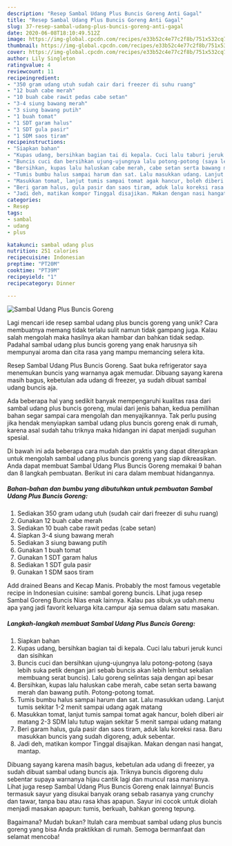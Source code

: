 ```yaml
---
description: "Resep Sambal Udang Plus Buncis Goreng Anti Gagal"
title: "Resep Sambal Udang Plus Buncis Goreng Anti Gagal"
slug: 37-resep-sambal-udang-plus-buncis-goreng-anti-gagal
date: 2020-06-08T18:10:49.512Z
image: https://img-global.cpcdn.com/recipes/e33b52c4e77c2f8b/751x532cq70/sambal-udang-plus-buncis-goreng-foto-resep-utama.jpg
thumbnail: https://img-global.cpcdn.com/recipes/e33b52c4e77c2f8b/751x532cq70/sambal-udang-plus-buncis-goreng-foto-resep-utama.jpg
cover: https://img-global.cpcdn.com/recipes/e33b52c4e77c2f8b/751x532cq70/sambal-udang-plus-buncis-goreng-foto-resep-utama.jpg
author: Lily Singleton
ratingvalue: 4
reviewcount: 11
recipeingredient:
- "350 gram udang utuh sudah cair dari freezer di suhu ruang"
- "12 buah cabe merah"
- "10 buah cabe rawit pedas cabe setan"
- "3-4 siung bawang merah"
- "3 siung bawang putih"
- "1 buah tomat"
- "1 SDT garam halus"
- "1 SDT gula pasir"
- "1 SDM saos tiram"
recipeinstructions:
- "Siapkan bahan"
- "Kupas udang, bersihkan bagian tai di kepala. Cuci lalu taburi jeruk kunci dan sisihkan"
- "Buncis cuci dan bersihkan ujung-ujungnya lalu potong-potong (saya lebih suka petik dengan jari sebab buncis akan lebih lembut sekalian membuang serat buncis). Lalu goreng selintas saja dengan api besar"
- "Bersihkan, kupas lalu haluskan cabe merah, cabe setan serta bawang merah dan bawang putih. Potong-potong tomat."
- "Tumis bumbu halus sampai harum dan sat. Lalu masukkan udang. Lanjut tumis sekitar 1-2 menit sampai udang agak matang"
- "Masukkan tomat, lanjut tumis sampai tomat agak hancur, boleh diberi air matang 2-3 SDM lalu tutup wajan sekitar 5 menit sampai udang matang"
- "Beri garam halus, gula pasir dan saos tiram, aduk lalu koreksi rasa. Baru masukkan buncis yang sudah digoreng, aduk sebentar."
- "Jadi deh, matikan kompor Tinggal disajikan. Makan dengan nasi hangat, mantap."
categories:
- Resep
tags:
- sambal
- udang
- plus

katakunci: sambal udang plus 
nutrition: 251 calories
recipecuisine: Indonesian
preptime: "PT20M"
cooktime: "PT39M"
recipeyield: "1"
recipecategory: Dinner

---
```



![Sambal Udang Plus Buncis Goreng](https://img-global.cpcdn.com/recipes/e33b52c4e77c2f8b/751x532cq70/sambal-udang-plus-buncis-goreng-foto-resep-utama.jpg)

Lagi mencari ide resep sambal udang plus buncis goreng yang unik? Cara membuatnya memang tidak terlalu sulit namun tidak gampang juga. Kalau salah mengolah maka hasilnya akan hambar dan bahkan tidak sedap. Padahal sambal udang plus buncis goreng yang enak harusnya sih mempunyai aroma dan cita rasa yang mampu memancing selera kita.

Resep Sambal Udang Plus Buncis Goreng. Saat buka refrigerator saya menemukan buncis yang warnanya agak memudar. Dibuang sayang karena masih bagus, kebetulan ada udang di freezer, ya sudah dibuat sambal udang buncis aja.

Ada beberapa hal yang sedikit banyak mempengaruhi kualitas rasa dari sambal udang plus buncis goreng, mulai dari jenis bahan, kedua pemilihan bahan segar sampai cara mengolah dan menyajikannya. Tak perlu pusing jika hendak menyiapkan sambal udang plus buncis goreng enak di rumah, karena asal sudah tahu triknya maka hidangan ini dapat menjadi suguhan spesial.


Di bawah ini ada beberapa cara mudah dan praktis yang dapat diterapkan untuk mengolah sambal udang plus buncis goreng yang siap dikreasikan. Anda dapat membuat Sambal Udang Plus Buncis Goreng memakai 9 bahan dan 8 langkah pembuatan. Berikut ini cara dalam membuat hidangannya.

<!--inarticleads1-->

##### Bahan-bahan dan bumbu yang dibutuhkan untuk pembuatan Sambal Udang Plus Buncis Goreng:

1. Sediakan 350 gram udang utuh (sudah cair dari freezer di suhu ruang)
1. Gunakan 12 buah cabe merah
1. Sediakan 10 buah cabe rawit pedas (cabe setan)
1. Siapkan 3-4 siung bawang merah
1. Sediakan 3 siung bawang putih
1. Gunakan 1 buah tomat
1. Gunakan 1 SDT garam halus
1. Sediakan 1 SDT gula pasir
1. Gunakan 1 SDM saos tiram


Add drained Beans and Kecap Manis. Probably the most famous vegetable recipe in Indonesian cuisine: sambal goreng buncis. Lihat juga resep Sambal Goreng Buncis Nias enak lainnya. Kalau pas sibuk.ya udah.menu apa yang jadi favorit keluarga kita.campur aja semua dalam satu masakan. 

<!--inarticleads2-->

##### Langkah-langkah membuat Sambal Udang Plus Buncis Goreng:

1. Siapkan bahan
1. Kupas udang, bersihkan bagian tai di kepala. Cuci lalu taburi jeruk kunci dan sisihkan
1. Buncis cuci dan bersihkan ujung-ujungnya lalu potong-potong (saya lebih suka petik dengan jari sebab buncis akan lebih lembut sekalian membuang serat buncis). Lalu goreng selintas saja dengan api besar
1. Bersihkan, kupas lalu haluskan cabe merah, cabe setan serta bawang merah dan bawang putih. Potong-potong tomat.
1. Tumis bumbu halus sampai harum dan sat. Lalu masukkan udang. Lanjut tumis sekitar 1-2 menit sampai udang agak matang
1. Masukkan tomat, lanjut tumis sampai tomat agak hancur, boleh diberi air matang 2-3 SDM lalu tutup wajan sekitar 5 menit sampai udang matang
1. Beri garam halus, gula pasir dan saos tiram, aduk lalu koreksi rasa. Baru masukkan buncis yang sudah digoreng, aduk sebentar.
1. Jadi deh, matikan kompor Tinggal disajikan. Makan dengan nasi hangat, mantap.


Dibuang sayang karena masih bagus, kebetulan ada udang di freezer, ya sudah dibuat sambal udang buncis aja. Triknya buncis digoreng dulu sebentar supaya warnanya hijau cantik lagi dan muncul rasa manisnya. Lihat juga resep Sambal Udang Plus Buncis Goreng enak lainnya! Buncis termasuk sayur yang disukai banyak orang sebab rasanya yang crunchy dan tawar, tanpa bau atau rasa khas apapun. Sayur ini cocok untuk diolah menjadi masakan apapun: tumis, berkuah, bahkan goreng tepung. 

Bagaimana? Mudah bukan? Itulah cara membuat sambal udang plus buncis goreng yang bisa Anda praktikkan di rumah. Semoga bermanfaat dan selamat mencoba!
